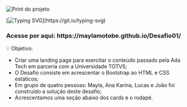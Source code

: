 ![Print do projeto](https://i.ibb.co/2sNcTXk/Whats-App-Image-2023-08-12-at-16-52-28.jpg)

[![Typing SVG](https://readme-typing-svg.herokuapp.com/?color=BA67C8&size=35&center=true&vCenter=true&width=1000&lines=Desafio+01+-+Start+Tech+-+Lojinha!)](https://git.io/typing-svg)
 
 <h3>Acesse por aqui: https://maylamotobe.github.io/Desafio01/</h3>


 💡 Objetivo: 
   - Criar uma landing page para exercitar o conteúdo passado pela Ada Tech em parceria com a Universidade TOTVS;
   - O Desafio consiste em acrescentar o Bootstrap ao HTML e CSS estáticos;
   - Em grupo de quatro pessoas: Mayla, Ana Karina, Lucas e João foi construído a solução deste desafio;
   - Acrescentamos uma seção abaixo dos cards e o rodapé. 

